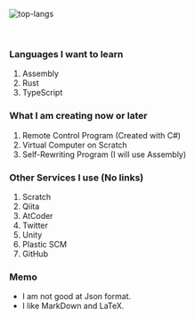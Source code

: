 ![top-langs](https://github-readme-stats.vercel.app/api/top-langs/?username=Doctor-Fe&layout=compact&theme=tokyonight)

<br />

### Languages I want to learn
1. Assembly
2. Rust
3. TypeScript

### What I am creating now or later
1. Remote Control Program (Created with C#)
2. Virtual Computer on Scratch
3. Self-Rewriting Program (I will use Assembly)

### Other Services I use (No links)
1. Scratch
2. Qiita
3. AtCoder
4. Twitter
5. Unity
6. Plastic SCM
7. GitHub

### Memo
- I am not good at Json format.
- I like MarkDown and LaTeX.
